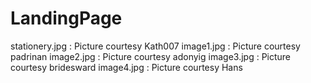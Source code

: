 # LandingPage
stationery.jpg : Picture courtesy Kath007
image1.jpg : Picture courtesy padrinan
image2.jpg : Picture courtesy adonyig
image3.jpg : Picture courtesy bridesward
image4.jpg : Picture courtesy Hans